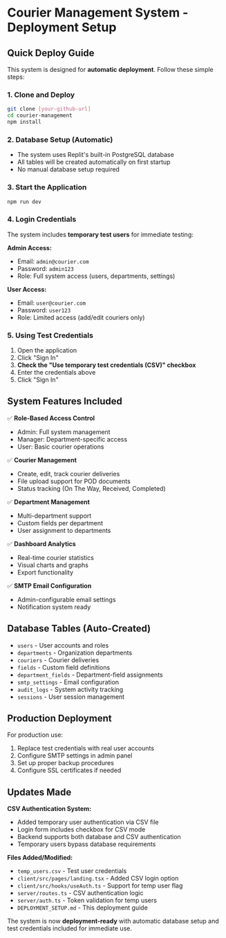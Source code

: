 # Courier Management System - Deployment Setup

## Quick Deploy Guide

This system is designed for **automatic deployment**. Follow these simple steps:

### 1. Clone and Deploy
```bash
git clone [your-github-url]
cd courier-management
npm install
```

### 2. Database Setup (Automatic)
- The system uses Replit's built-in PostgreSQL database
- All tables will be created automatically on first startup
- No manual database setup required

### 3. Start the Application
```bash
npm run dev
```

### 4. Login Credentials

The system includes **temporary test users** for immediate testing:

**Admin Access:**
- Email: `admin@courier.com`
- Password: `admin123`
- Role: Full system access (users, departments, settings)

**User Access:**
- Email: `user@courier.com` 
- Password: `user123`
- Role: Limited access (add/edit couriers only)

### 5. Using Test Credentials
1. Open the application
2. Click "Sign In"
3. **Check the "Use temporary test credentials (CSV)" checkbox**
4. Enter the credentials above
5. Click "Sign In"

## System Features Included

✅ **Role-Based Access Control**
- Admin: Full system management
- Manager: Department-specific access
- User: Basic courier operations

✅ **Courier Management**
- Create, edit, track courier deliveries
- File upload support for POD documents
- Status tracking (On The Way, Received, Completed)

✅ **Department Management**
- Multi-department support
- Custom fields per department
- User assignment to departments

✅ **Dashboard Analytics**
- Real-time courier statistics
- Visual charts and graphs
- Export functionality

✅ **SMTP Email Configuration**
- Admin-configurable email settings
- Notification system ready

## Database Tables (Auto-Created)
- `users` - User accounts and roles
- `departments` - Organization departments  
- `couriers` - Courier deliveries
- `fields` - Custom field definitions
- `department_fields` - Department-field assignments
- `smtp_settings` - Email configuration
- `audit_logs` - System activity tracking
- `sessions` - User session management

## Production Deployment

For production use:
1. Replace test credentials with real user accounts
2. Configure SMTP settings in admin panel
3. Set up proper backup procedures
4. Configure SSL certificates if needed

## Updates Made

**CSV Authentication System:**
- Added temporary user authentication via CSV file
- Login form includes checkbox for CSV mode
- Backend supports both database and CSV authentication
- Temporary users bypass database requirements

**Files Added/Modified:**
- `temp_users.csv` - Test user credentials
- `client/src/pages/landing.tsx` - Added CSV login option
- `client/src/hooks/useAuth.ts` - Support for temp user flag
- `server/routes.ts` - CSV authentication logic
- `server/auth.ts` - Token validation for temp users
- `DEPLOYMENT_SETUP.md` - This deployment guide

The system is now **deployment-ready** with automatic database setup and test credentials included for immediate use.